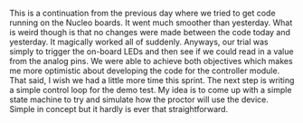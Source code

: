 This is a continuation from the previous day where we tried to get code running on the Nucleo boards. It went much smoother than yesterday. What is weird though is that no changes were made between the code today and yesterday. It magically worked all of suddenly. Anyways, our trial was simply to trigger the on-board LEDs and then see if we could read in a value from the analog pins. We were able to achieve both objectives which makes me more optimistic about developing the code for the controller module. That said, I wish we had a little more time this sprint. The next step is writing a simple control loop for the demo test. My idea is to come up with a simple state machine to try and simulate how the proctor will use the device. Simple in concept but it hardly is ever that straightforward.   

